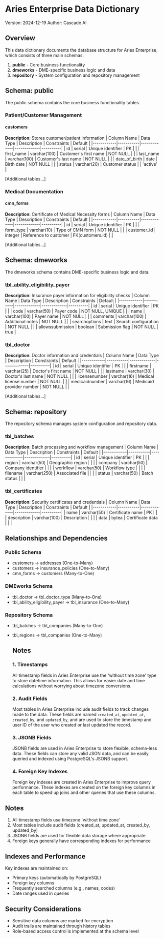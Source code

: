 # Aries Enterprise Data Dictionary
Version: 2024-12-19
Author: Cascade AI

## Overview
This data dictionary documents the database structure for Aries Enterprise, which consists of three main schemas:

1. **public** - Core business functionality
2. **dmeworks** - DME-specific business logic and data
3. **repository** - System configuration and repository management

## Schema: public
The public schema contains the core business functionality tables.

### Patient/Customer Management

#### customers
**Description**: Stores customer/patient information
| Column Name | Data Type | Description | Constraints | Default |
|------------|-----------|-------------|-------------|----------|
| id | serial | Unique identifier | PK | |
| first_name | varchar(100) | Customer's first name | NOT NULL | |
| last_name | varchar(100) | Customer's last name | NOT NULL | |
| date_of_birth | date | Birth date | NOT NULL | |
| status | varchar(20) | Customer status | | 'active' |

[Additional tables...]

### Medical Documentation

#### cmn_forms
**Description**: Certificate of Medical Necessity forms
| Column Name | Data Type | Description | Constraints | Default |
|------------|-----------|-------------|-------------|----------|
| id | serial | Unique identifier | PK | |
| form_type | varchar(10) | Type of CMN form | NOT NULL | |
| customer_id | integer | Reference to customer | FK(customers.id) | |

[Additional tables...]

## Schema: dmeworks
The dmeworks schema contains DME-specific business logic and data.

### tbl_ability_eligibility_payer
**Description**: Insurance payer information for eligibility checks
| Column Name | Data Type | Description | Constraints | Default |
|------------|-----------|-------------|-------------|----------|
| id | serial | Unique identifier | PK | |
| code | varchar(50) | Payer code | NOT NULL, UNIQUE | |
| name | varchar(100) | Payer name | NOT NULL | |
| comments | varchar(100) | Additional notes | NOT NULL | |
| searchoptions | text | Search configuration | NOT NULL | |
| allowssubmission | boolean | Submission flag | NOT NULL | true |

### tbl_doctor
**Description**: Doctor information and credentials
| Column Name | Data Type | Description | Constraints | Default |
|------------|-----------|-------------|-------------|----------|
| id | serial | Unique identifier | PK | |
| firstname | varchar(25) | Doctor's first name | NOT NULL | |
| lastname | varchar(30) | Doctor's last name | NOT NULL | |
| licensenumber | varchar(16) | Medical license number | NOT NULL | |
| medicaidnumber | varchar(16) | Medicaid provider number | NOT NULL | |

[Additional tables...]

## Schema: repository
The repository schema manages system configuration and repository data.

### tbl_batches
**Description**: Batch processing and workflow management
| Column Name | Data Type | Description | Constraints | Default |
|------------|-----------|-------------|-------------|----------|
| id | serial | Unique identifier | PK | |
| region | varchar(50) | Geographic region | | |
| company | varchar(50) | Company identifier | | |
| workflow | varchar(50) | Workflow type | | |
| filename | varchar(250) | Associated file | | |
| status | varchar(50) | Batch status | | |

### tbl_certificates
**Description**: Security certificates and credentials
| Column Name | Data Type | Description | Constraints | Default |
|------------|-----------|-------------|-------------|----------|
| name | varchar(50) | Certificate name | PK | |
| description | varchar(100) | Description | | |
| data | bytea | Certificate data | | |

## Relationships and Dependencies

### Public Schema
- customers → addresses (One-to-Many)
- customers → insurance_policies (One-to-Many)
- cmn_forms → customers (Many-to-One)

### DMEworks Schema
- tbl_doctor → tbl_doctor_type (Many-to-One)
- tbl_ability_eligibility_payer → tbl_insurance (One-to-Many)

### Repository Schema
- tbl_batches → tbl_companies (Many-to-One)
- tbl_regions → tbl_companies (One-to-Many)

  ## Notes
  ### 1. Timestamps
  All timestamp fields in Aries Enterprise use the 'without time zone' type to store
  datetime information. This allows for easier date and time calculations without
  worrying about timezone conversions.

  ### 2. Audit Fields
  Most tables in Aries Enterprise include audit fields to track changes made to the
  data. These fields are named `created_at`, `updated_at`, `created_by`, and
  `updated_by`, and are used to store the timestamp and user ID of the user who
  created or last updated the record.

  ### 3. JSONB Fields
  JSONB fields are used in Aries Enterprise to store flexible, schema-less data.
  These fields can store any valid JSON data, and can be easily queried and indexed
  using PostgreSQL's JSONB support.

  ### 4. Foreign Key Indexes
  Foreign key indexes are created in Aries Enterprise to improve query performance.
  These indexes are created on the foreign key columns in each table to speed up
  joins and other queries that use these columns.

## Notes
1. All timestamp fields use timezone 'without time zone'
2. Most tables include audit fields (created_at, updated_at, created_by, updated_by)
3. JSONB fields are used for flexible data storage where appropriate
4. Foreign keys generally have corresponding indexes for performance

## Indexes and Performance
Key indexes are maintained on:
- Primary keys (automatically by PostgreSQL)
- Foreign key columns
- Frequently searched columns (e.g., names, codes)
- Date ranges used in queries

## Security Considerations
- Sensitive data columns are marked for encryption
- Audit trails are maintained through history tables
- Role-based access control is implemented at the schema level
